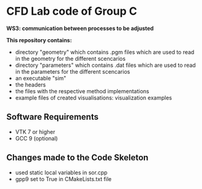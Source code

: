 # CFD Lab code of Group C


**WS3: communication between processes to be adjusted**

**This repository contains:**

* directory "geometry" which contains .pgm files which are used to read in the geometry for the different scencarios
* directory "parameters" which contains .dat files which are used to read in the parameters for the different scencarios
* an executable "sim"
* the headers
* the files with the respective method implementations 
* example files of created visualisations: visualization examples


## Software Requirements

* VTK 7 or higher
* GCC 9 (optional) 


## Changes made to the Code Skeleton

*  used static local variables in sor.cpp
*  gpp9 set to True in CMakeLists.txt file

